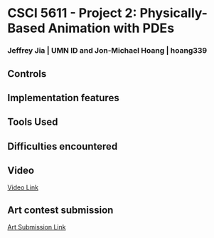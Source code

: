 # CSCI 5611 - Project 2: Physically-Based Animation with PDEs
### Jeffrey Jia | UMN ID and Jon-Michael Hoang | hoang339

## Controls



## Implementation features



## Tools Used



## Difficulties encountered



## Video

[Video Link](https://youtube.com/)

## Art contest submission
[Art Submission Link](https://imgur.com/)


